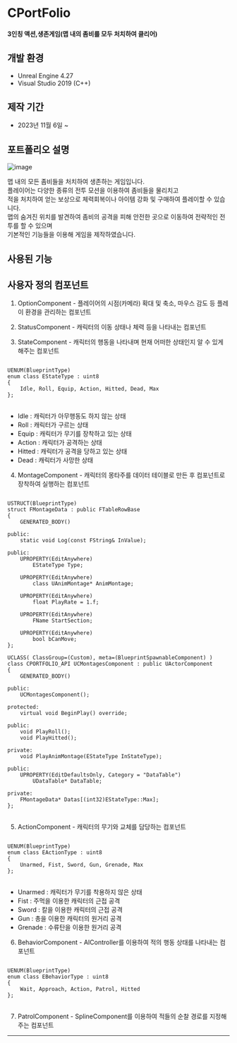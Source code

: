 CPortFolio
==========
#### 3인칭 액션,생존게임(맵 내의 좀비를 모두 처치하여 클리어)

개발 환경
---------
 * Unreal Engine 4.27
 * Visual Studio 2019 (C++)

제작 기간
---------
 * 2023년 11월 6일 ~ 

포트폴리오 설명
---------------
![image](https://github.com/HyukJun46/CPortFolio/assets/126559827/4fde759e-3eb7-4ab1-8120-a1a72d77e807)

맵 내의 모든 좀비들을 처치하여 생존하는 게임입니다.    
플레이어는 다양한 종류의 전투 모션을 이용하여 좀비들을 물리치고    
적을 처치하여 얻는 보상으로 체력회복이나 아이템 강화 및 구매하여 플레이할 수 있습니다.   
맵의 숨겨진 위치를 발견하여 좀비의 공격을 피해 안전한 곳으로 이동하여 전략적인 전투를 할 수 있으며   
기본적인 기능들을 이용해 게임을 제작하였습니다.    

사용된 기능
-----------
## 사용자 정의 컴포넌트

1. OptionComponent - 플레이어의 시점(카메라) 확대 및 축소, 마우스 감도 등 플레이 환경을 관리하는 컴포넌트

2. StatusComponent - 캐릭터의 이동 상태나 체력 등을 나타내는 컴포넌트

3. StateComponent - 캐릭터의 행동을 나타내며 현재 어떠한 상태인지 알 수 있게 해주는 컴포넌트
<pre>
<code>
UENUM(BlueprintType)
enum class EStateType : uint8
{
	Idle, Roll, Equip, Action, Hitted, Dead, Max
};
</code>
</pre>
+ Idle : 캐릭터가 아무행동도 하지 않는 상태
+ Roll : 캐릭터가 구르는 상태 
+ Equip : 캐릭터가 무기를 장착하고 있는 상태
+ Action : 캐릭터가 공격하는 상태
+ Hitted : 캐릭터가 공격을 당하고 있는 상태
+ Dead : 캐릭터가 사망한 상태

4. MontageComponent - 캐릭터의 몽타주를 데이터 테이블로 만든 후 컴포넌트로 장착하여 실행하는 컴포넌트
<pre>
<code>
USTRUCT(BlueprintType)
struct FMontageData : public FTableRowBase 
{
	GENERATED_BODY()

public:
	static void Log(const FString& InValue);

public:
	UPROPERTY(EditAnywhere)
		EStateType Type;

	UPROPERTY(EditAnywhere)
		class UAnimMontage* AnimMontage;

	UPROPERTY(EditAnywhere)
		float PlayRate = 1.f;

	UPROPERTY(EditAnywhere)
		FName StartSection;

	UPROPERTY(EditAnywhere)
		bool bCanMove;
};

UCLASS( ClassGroup=(Custom), meta=(BlueprintSpawnableComponent) )
class CPORTFOLIO_API UCMontagesComponent : public UActorComponent
{
	GENERATED_BODY()

public:	
	UCMontagesComponent();

protected:
	virtual void BeginPlay() override;

public:
	void PlayRoll();
	void PlayHitted();

private:
	void PlayAnimMontage(EStateType InStateType);

public:	
	UPROPERTY(EditDefaultsOnly, Category = "DataTable")
		UDataTable* DataTable;
	
private:
	FMontageData* Datas[(int32)EStateType::Max];
};
</code>
</pre>

5. ActionComponent - 캐릭터의 무기와 교체를 담당하는 컴포넌트
<pre>
<code>
UENUM(BlueprintType)
enum class EActionType : uint8
{
	Unarmed, Fist, Sword, Gun, Grenade, Max
};
</code>
</pre>
+ Unarmed : 캐릭터가 무기를 착용하지 않은 상태
+ Fist : 주먹을 이용한 캐릭터의 근접 공격
+ Sword : 칼을 이용한 캐릭터의 근접 공격
+ Gun : 총을 이용한 캐릭터의 원거리 공격
+ Grenade : 수류탄을 이용한 원거리 공격

6. BehaviorComponent - AIController를 이용하여 적의 행동 상태를 나타내는 컴포넌트
<pre>
<code>
UENUM(BlueprintType)
enum class EBehaviorType : uint8
{
	Wait, Approach, Action, Patrol, Hitted
};
</code>
</pre>

7. PatrolComponent - SplineComponent를 이용하여 적들의 순찰 경로를 지정해주는 컴포넌트


-----------------------------------------------------------------------------------
